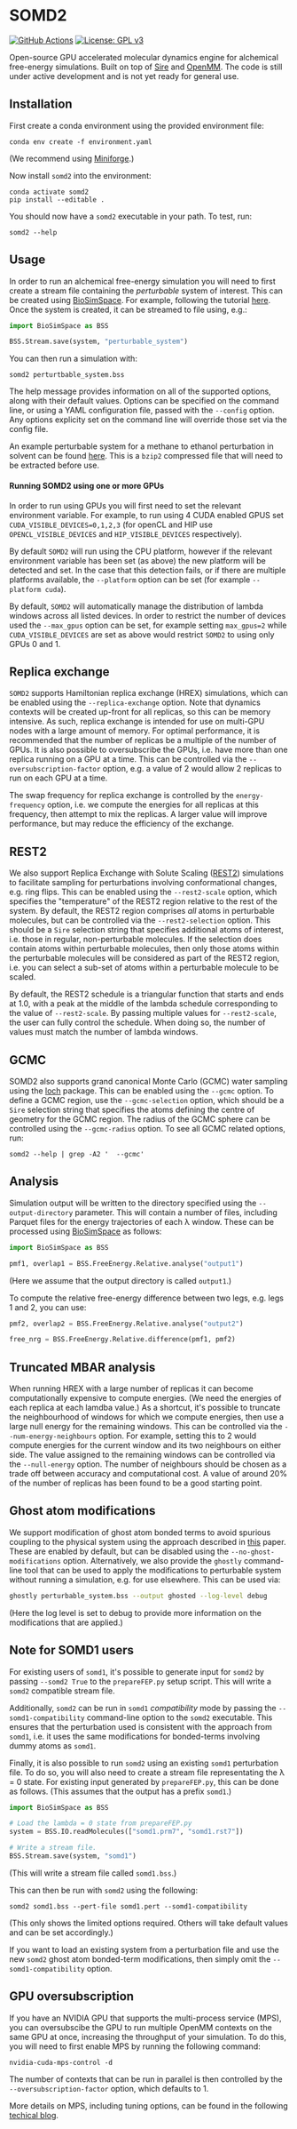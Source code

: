 # SOMD2

[![GitHub Actions](https://github.com/openbiosim/somd2/actions/workflows/main.yaml/badge.svg)](https://github.com/openbiosim/somd2/actions/workflows/main.yaml)
[![License: GPL v3](https://img.shields.io/badge/License-GPLv3-blue.svg)](https://www.gnu.org/licenses/gpl-3.0)

Open-source GPU accelerated molecular dynamics engine for alchemical free-energy
simulations. Built on top of [Sire](https://github.com/OpenBioSim/sire) and [OpenMM](https://github.com/openmm/openmm). The code is still under active development and is not yet ready for general use.

## Installation

First create a conda environment using the provided environment file:

```
conda env create -f environment.yaml
```

(We recommend using [Miniforge](https://github.com/conda-forge/miniforge).)

Now install `somd2` into the environment:

```
conda activate somd2
pip install --editable .
```

You should now have a `somd2` executable in your path. To test, run:

```
somd2 --help
```

## Usage

In order to run an alchemical free-energy simulation you will need to
first create a stream file containing the _perturbable_ system of interest.
This can be created using [BioSimSpace](https://github.com/OpenBioSim/biosimspace). For example, following the tutorial
[here](https://biosimspace.openbiosim.org/versions/2023.4.0/tutorials/hydration_freenrg.html). Once the system is created, it can be streamed to file using, e.g.:

```python
import BioSimSpace as BSS

BSS.Stream.save(system, "perturbable_system")
```

You can then run a simulation with:

```
somd2 perturtbable_system.bss
```

The help message provides information on all of the supported options, along
with their default values. Options can be specified on the command line, or
using a YAML configuration file, passed with the `--config` option. Any options
explicity set on the command line will override those set via the config file.

An example perturbable system for a methane to ethanol perturbation in solvent
can be found [here](https://sire.openbiosim.org/m/merged_molecule.s3.bz2).
This is a `bzip2` compressed file that will need to be extracted before use.

#### Running SOMD2 using one or more GPUs

In order to run using GPUs you will first need to set the relevant environment
variable. For example, to run using 4 CUDA enabled GPUS set `CUDA_VISIBLE_DEVICES=0,1,2,3`
(for openCL and HIP use `OPENCL_VISIBLE_DEVICES` and `HIP_VISIBLE_DEVICES` respectively).

By default `SOMD2` will run using the CPU platform, however if the relevant
environment variable has been set (as above) the new platform will be detected
and set. In the case that this detection fails, or if there are multiple platforms
available, the `--platform` option can be set (for example `--platform cuda`).

By default, `SOMD2` will automatically manage the distribution of lambda windows
across all listed devices. In order to restrict the number of devices used
the `--max_gpus` option can be set, for example setting `max_gpus=2` while
`CUDA_VISIBLE_DEVICES` are set as above would restrict `SOMD2` to using only
GPUs 0 and 1.

## Replica exchange

`SOMD2` supports Hamiltonian replica exchange (HREX) simulations, which can be
enabled using the `--replica-exchange` option. Note that dynamics contexts will
be created up-front for all replicas, so this can be memory intensive. As such,
replica exchange is intended for use on multi-GPU nodes with a large amount of
memory. For optimal performance, it is recommended that the number of replicas
be a multiple of the number of GPUs. It is also possible to oversubscribe the
GPUs, i.e. have more than one replica running on a GPU at a time. This can be
controlled via the `--oversubscription-factor` option, e.g. a value of 2 would
allow 2 replicas to run on each GPU at a time.

The swap frequency for replica exchange is controlled by the `energy-frequency`
option, i.e. we compute the energies for all replicas at this frequency, then
attempt to mix the replicas. A larger value will improve performance, but may
reduce the efficiency of the exchange.

## REST2

We also support Replica Exchange with Solute Scaling
([REST2](https://pubs.acs.org/doi/10.1021/jp204407d)) simulations to facilitate sampling for perturbations
involving conformational changes, e.g.  ring flips. This can be enabled
using the `--rest2-scale` option, which specifies the "temperature" of the
REST2 region relative to the rest of the system. By default, the REST2 region
comprises _all_ atoms in perturbable molecules, but can be controlled via the
`--rest2-selection` option. This should be a `Sire` selection string that specifies
additional atoms of interest, i.e. those in regular, non-perturbable molecules.
If the selection does contain atoms within perturbable molecules, then only
those atoms within the perturbable molecules will be considered as part of the
REST2 region, i.e. you can select a sub-set of atoms within a perturbable
molecule to be scaled.

By default, the REST2 schedule is a triangular function that starts and ends
at 1.0, with a peak at the middle of the lambda schedule corresponding to
the value of `--rest2-scale`. By passing multiple values for `--rest2-scale`, the
user can fully control the schedule. When doing so, the number of values must
match the number of lambda windows.

## GCMC

SOMD2 also supports grand canonical Monte Carlo (GCMC) water sampling using
the [loch](https://github.com/OpenBioSim/loch) package. This can be enabled
using the `--gcmc` option. To define a GCMC region, use the `--gcmc-selection`
option, which should be a `Sire` selection string that specifies the atoms
defining the centre of geometry for the GCMC region. The radius of the GCMC
sphere can be controlled using the `--gcmc-radius` option. To see all GCMC
related options, run:

```
somd2 --help | grep -A2 '  --gcmc'
```

## Analysis

Simulation output will be written to the directory specified using the
`--output-directory` parameter. This will contain a number of files, including
Parquet files for the energy trajectories of each λ window. These can be
processed using [BioSimSpace](https://github.com/OpenBioSim/biosimspace) as follows:

```python
import BioSimSpace as BSS

pmf1, overlap1 = BSS.FreeEnergy.Relative.analyse("output1")
```

(Here we assume that the output directory is called `output1`.)

To compute the relative free-energy difference between two legs, e.g.
legs 1 and 2, you can use:

```python
pmf2, overlap2 = BSS.FreeEnergy.Relative.analyse("output2")

free_nrg = BSS.FreeEnergy.Relative.difference(pmf1, pmf2)
```

## Truncated MBAR analysis

When running HREX with a large number of replicas it can become computationally
expensive to compute energies. (We need the energies of each replica at each
lamdba value.) As a shortcut, it's possible to truncate the neighbourhood of
windows for which we compute energies, then use a large null energy for the
remaining windows. This can be controlled via the `--num-energy-neighbours` option.
For example, setting this to 2 would compute energies for the current window and
its two neighbours on either side. The value assigned to the remaining windows
can be controlled via the `--null-energy` option. The number of neighbours should
be chosen as a trade off between accuracy and computational cost. A value of around
20% of the number of replicas has been found to be a good starting point.

## Ghost atom modifications

We support modification of ghost atom bonded terms to avoid spurious coupling
to the physical system using the approach described in
[this](https://pubs.acs.org/doi/10.1021/acs.jctc.0c01328) paper.
These are enabled by default, but can be disabled using the ``--no-ghost-modifications``
option. Alternatively, we also provide the `ghostly` command-line tool that can
be used to apply the modifications to perturbable system without running a simulation,
e.g. for use elsewhere. This can be used via:

```bash
ghostly perturbable_system.bss --output ghosted --log-level debug
```

(Here the log level is set to debug to provide more information on the modifications
that are applied.)

## Note for SOMD1 users

For existing users of `somd1`, it's possible to generate input for `somd2` by passing
`--somd2 True` to the `prepareFEP.py` setup script. This will write a `somd2` compatible
stream file.

Additionally, `somd2` can be run in `somd1` _compatibility_ mode by passing the
``--somd1-compatibility`` command-line option to the `somd2` executable. This ensures
that the perturbation used is consistent with the approach from `somd1`, i.e.
it uses the same modifications for bonded-terms involving dummy atoms as `somd1`.

Finally, it is also possible to run `somd2` using an existing `somd1` perturbation
file. To do so, you will also need to create a stream file representating the
λ = 0 state. For existing input generated by `prepareFEP.py`, this can be done as
follows. (This assumes that the output has a prefix `somd1`.)

```python
import BioSimSpace as BSS

# Load the lambda = 0 state from prepareFEP.py
system = BSS.IO.readMolecules(["somd1.prm7", "somd1.rst7"])

# Write a stream file.
BSS.Stream.save(system, "somd1")
```

(This will write a stream file called `somd1.bss`.)

This can then be run with `somd2` using the following:

```
somd2 somd1.bss --pert-file somd1.pert --somd1-compatibility
```

(This only shows the limited options required. Others will take default values and can be set accordingly.)

If you want to load an existing system from a perturbation file and use the
new `somd2` ghost atom bonded-term modifications, then simply omit the
`--somd1-compatibility` option.

## GPU oversubscription

If you have an NVIDIA GPU that supports the multi-process service (MPS), you can
oversubscibe the GPU to run multiple OpenMM contexts on the same GPU at once,
increasing the throughput of your simulation. To do this, you will need to first
enable MPS by running the following command:

```
nvidia-cuda-mps-control -d
```

The number of contexts that can be run in parallel is then controlled by the
`--oversubscription-factor` option, which defaults to 1.

More details on MPS, including tuning options, can be found in the following
[techical blog](https://developer.nvidia.com/blog/maximizing-openmm-molecular-dynamics-throughput-with-nvidia-multi-process-service/).
